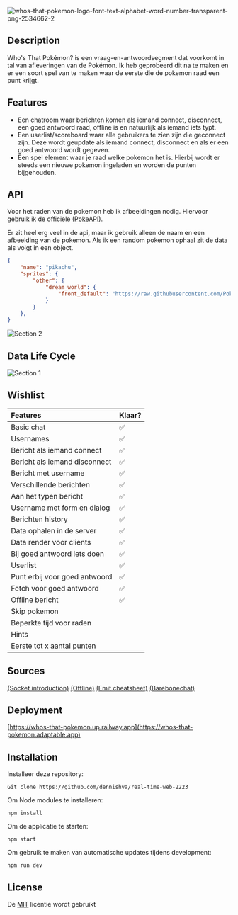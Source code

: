 <!-- Start out with a title and a description -->

<!-- Add a nice image here at the end of the week, showing off your shiny frontend 📸 -->

<!-- Add a link to your live demo in Github Pages 🌐-->

<!-- replace the code in the /docs folder with your own, so you can showcase your work with GitHub Pages 🌍 -->

<!-- Maybe a table of contents here? 📚 -->

<!-- ☝️ replace this description with a description of your own work -->

<!-- How about a section that describes how to install this project? 🤓 -->

<!-- ...but how does one use this project? What are its features 🤔 -->

<!-- What external data source is featured in your project and what are its properties 🌠 -->

<!-- This would be a good place for your data life cycle ♻️-->

<!-- Maybe a checklist of done stuff and stuff still on your wishlist? ✅ -->

<!-- We all stand on the shoulders of giants, please link all the sources you used in to create this project. -->

<!-- How about a license here? When in doubt use MIT. 📜  -->

![whos-that-pokemon-logo-font-text-alphabet-word-number-transparent-png-2534662-2](https://github.com/DennisHvA/real-time-web-2223/assets/94405795/03257993-0600-4381-9281-e89d34846a83)

## Description

Who's That Pokémon? is een vraag-en-antwoordsegment dat voorkomt in tal van afleveringen van de Pokémon. Ik heb geprobeerd dit na te maken en er een soort spel van te maken waar de eerste die de pokemon raad een punt krijgt.

## Features

-  Een chatroom waar berichten komen als iemand connect, disconnect, een goed antwoord raad, offline is en natuurlijk als iemand iets typt.
- Een userlist/scoreboard waar alle gebruikers te zien zijn die geconnect zijn. Deze wordt geupdate als iemand connect, disconnect en als er een goed antwoord wordt gegeven. 
- Een spel element waar je raad welke pokemon het is. Hierbij wordt er steeds een nieuwe pokemon ingeladen en worden de punten bijgehouden. 

## API

Voor het raden van de pokemon heb ik afbeeldingen nodig. Hiervoor gebruik ik de officiele [(PokeAPI)](https://pokeapi.co).

Er zit heel erg veel in de api, maar ik gebruik alleen de naam en een afbeelding van de pokemon. Als ik een random pokemon ophaal zit de data als volgt in een object.

```json
{
    "name": "pikachu",
    "sprites": {
        "other": {
            "dream_world": {
                "front_default": "https://raw.githubusercontent.com/PokeAPI/sprites/master/sprites/pokemon/other/dream-world/25.svg",
            }
        }
    },
}
```

![Section 2](https://github.com/DennisHvA/real-time-web-2223/assets/94405795/bfefcea3-0cbf-43d9-aaea-268a4ca438cc)

## Data Life Cycle

![Section 1](https://github.com/DennisHvA/real-time-web-2223/assets/94405795/71310d36-d232-4ef3-813f-45db035ce3ac)

## Wishlist

| Features                      | Klaar? |
| :--------------------------- | :---- |
| Basic chat                   | ✅    |
| Usernames                    | ✅    |
| Bericht als iemand connect   | ✅    |
| Bericht als iemand disconnect| ✅    |
| Bericht met username         | ✅    |
| Verschillende berichten      | ✅    |
| Aan het typen bericht        | ✅    |
| Username met form en dialog  | ✅    |
| Berichten history            | ✅    |
| Data ophalen in de server    | ✅    |
| Data render voor clients     | ✅    |
| Bij goed antwoord iets doen  | ✅    |
| Userlist                     | ✅    |
| Punt erbij voor goed antwoord| ✅    |
| Fetch voor goed antwoord     | ✅    |
| Offline bericht              | ✅    |
| Skip pokemon                 |       |
| Beperkte tijd voor raden     |       |
| Hints                        |       |
| Eerste tot x aantal punten   |       |

## Sources

[(Socket introduction)](https://socket.io/get-started/chat)
[(Offline)](https://socket.io/docs/v4/client-offline-behavior/)
[(Emit cheatsheet)](https://socket.io/docs/v4/client-offline-behavior/)
[(Barebonechat)](https://socket.io/docs/v4/client-offline-behavior/)

## Deployment

[https://whos-that-pokemon.up.railway.app](https://whos-that-pokemon.adaptable.app)

## Installation

Installeer deze repository: 

```
Git clone https://github.com/dennishva/real-time-web-2223
```

Om Node modules te installeren:

```
npm install
```

Om de applicatie te starten:

```
npm start
```

Om gebruik te maken van automatische updates tijdens development:

```
npm run dev
```

## License

De [MIT](https://github.com/DennisHvA/real-time-web-2223/blob/main/LICENSE) licentie wordt gebruikt

